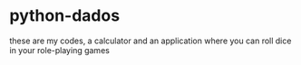 # python-dados
these are my codes, a calculator and an application where you can roll dice in your role-playing games
